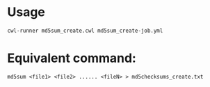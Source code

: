 # Usage
```
cwl-runner md5sum_create.cwl md5sum_create-job.yml
```

# Equivalent command: 
```
md5sum <file1> <file2> ...... <fileN> > md5checksums_create.txt
```

